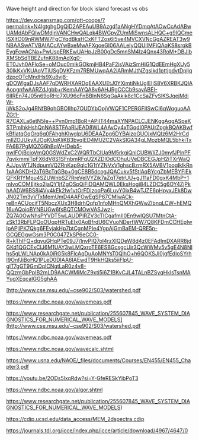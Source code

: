 Wave height and direction for block island forecast vs obs

https://dev.oceansmap.com/ott-coops/?permalink=N4IgtghgDgQjD2APEAuUB9Azgd1aANgHYDmqAtAOwCcAdABwUAMdAbFQIwDMdjnVANCHwQALqk4BWGpyZUmMiSwnsALHQC+g9IQCmeISXItO09nRWMW7FgCYqdBksHCxKFTZos6i5ve4MVCXVNcGgAZREAT3w9NBAASwATVBAIACcAYwBxeMwAFXgoeGI06AALeIyQQUIIMFiQAqKS8srqkBEygFcwACNa+PwUspERKEwUAHpJzB00gDc5mnSM4lz4Qnx43RoM+DBJlbXMSbSdTBEZufnK88mAdXg0-ET0Jvh0AFloSe+oMOuc0mIkGOkmjHB4PaF2isVAizSmHiG1QdEEmHgXUy530IkKxVKUAqVTiUSgDVKFzm7RBMUwqAA2iARmMJtNZgslkd1pttjpdvtDpljqdzpcOTcMndHs9Xu8vj8-gDOWlgaDJsAAF7qDWRHXARDqEAAXUEtJ0YXimtiNkUglEIjS8V6XRBKJQIAAopgnfwAARZdJgbb+rKemAAYQA8v6AHJRgCCCb9sayABEI-6IIREn74J05n69oRHc7XU96cFnBBInN6SgGaAkik8c1CcSaZFySlKSJqejMdiW-iWkS2oJg4RNfB9qhGBOIIhp7OUDYbOpjVWQF1CPERGFIlSwCl6qWqguoAAZGt1-R7CAXLa6etN5Ie++Pvn0mp1BoR+APiIT44maXYNPACLCJENKggAqgASpeKSTPmIhkHshQnNA8STFAaRIJEAD8WL4AAvCy4xTGqdI0PAUrZpgkBQAKBwfkBfIatqGqGrq6g0FAhghKIwglpU6DEAAZpg6DYBAizoGUOjxMQIz6M2HrCdmIIZOJUkyXJOgKUpKliKB3bvqIED4MUZC2VAkSIGA34gLMozbMQL5bhkiTxFA6B7PgMQZG6hBqW+IDeb5-nwIFOjBcioVmQ0GSWdZxC2WQRTbCIUa9M5rkgiQnlCUBWliZJ0myfJPlnPF7qvikmmiTpFX6dV8S1SFnbmRFqU2XZDlOdCOhuUVeDBCEGJpH2iTXrWaQAJJpvWTJNdpumVQZRnKap9qlc1G1tYZNVxV1ghscBzmRX5AVBV1pogIklkRn1xAAGKDH2aT6BcTqGBp+0gCE8B5dcogJQACukv5fStIAqBYcgZbMEBYFiEkQFKR1YMpu4SZUWnbSZ7RreVelVYZik7aZqT7etrUU+gJ11aFD0gxK4MbP+1mIvoCOMEjtko2jaQY1jfZgOSpQiFiDQAMQWL0EksHogj84LZDC5g6OY4ZjPkhAADW6BS8i4Vy4kEk2Iw1vtOrFDIzoqPa6LuvY0ixB4wTJZE6pHpyxJEk8DwJN02Tm3yVTxMemUmD4AAFOwEgSP67CMIwACk-reBnACUocifT5NbczXUx3H8drhQqfp1nfoMHnQMXhGWwZIbnqLCW+hEMQ16uAQoioBYNBUGw6fsBQTCMOwVASJwzj-ZQ7A0OwNhsPYVDT5wLAUDPIRZV3cTICgafmII0En9wIQSU7MtnCtA-zSk13RbFLPQoOUopHRTuEIx0AoBfrdU6CVuoNDerfWW7Q8KFDmCCHEpIwIpAPjlPK7Qkg6FEvjakHp7btCgnMPIe4YgpAjGmBaEM-QRE5n-GCQEGgwGsm3P0C047ZkSP6eCC0-R+kThIFQ+dqyuGHqPTe09J7j1nvPIQ7ol4rzXlQDeW8d4z0EFAdImDXARR8jdGKd1QGCExCIJ6M1UAY3wLMQxroTE6ESBGcsgcUir3QcWWMv5v5gE4N8NIhs5gLWLNAp0kA0iRG5k8FIcAqDuAoMNYsT0QlhO+h6QOKSJI0jgfEdIoSYrhI9OnfJjBoHQ1PLeD0DIAA6IAEwdT9HkHQks5iiFlpU-glT7gGT9GmDqICNgtLaR0z4v8-QQzmGbPpIB2mLD9AACWMiMcZ9xti5i6Z1BKvCJL4TALnBZSyqHklsTsnMAYugXEqcaIGG5ghAA


[http://www.cse.msu.edu/~cse902/S03/watershed.pdf

https://www.ndbc.noaa.gov/wavemeas.pdf

https://www.researchgate.net/publication/255607845_WAVE_SYSTEM_DIAGNOSTICS_FOR_NUMERICAL_WAVE_MODELS](http://www.cse.msu.edu/~cse902/S03/watershed.pdf

https://www.ndbc.noaa.gov/wavemeas.pdf

https://www.ndbc.noaa.gov/wavecalc.shtml

https://www.usna.edu/NAOE/_files/documents/Courses/EN455/EN455_Chapter3.pdf

https://youtu.be/2ODs5lxqRdw?si=Y-GfeRESkYibPoT3

https://www.ndbc.noaa.gov/algor.shtml

https://www.researchgate.net/publication/255607845_WAVE_SYSTEM_DIAGNOSTICS_FOR_NUMERICAL_WAVE_MODELS)

https://cdip.ucsd.edu/data_access/MEM_2dspectra.cdip

https://journals.tdl.org/icce/index.php/icce/article/download/4967/4647/0

